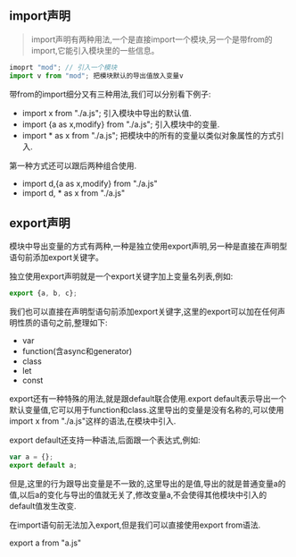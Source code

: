 ## import声明

> import声明有两种用法,一个是直接import一个模块,另一个是带from的import,它能引入模块里的一些信息。

```javascript
imoprt "mod"; // 引入一个模块
import v from "mod"; 把模块默认的导出值放入变量v
```

带from的import细分又有三种用法,我们可以分别看下例子:

- import x from "./a.js";   引入模块中导出的默认值.
- import {a as x,modify} from "./a.js";   引入模块中的变量.
- import * as x from "./a.js";   把模块中的所有的变量以类似对象属性的方式引入.

第一种方式还可以跟后两种组合使用.

- import d,{a as x,modify} from "./a.js"
- import d, * as x from "./a.js"



## export声明

模块中导出变量的方式有两种,一种是独立使用export声明,另一种是直接在声明型语句前添加export关键字。

独立使用export声明就是一个export关键字加上变量名列表,例如:

```javascript
export {a, b, c};
```

我们也可以直接在声明型语句前添加export关键字,这里的export可以加在任何声明性质的语句之前,整理如下:

- var
- function(含async和generator)
- class
- let
- const

export还有一种特殊的用法,就是跟default联合使用.export default表示导出一个默认变量值,它可以用于function和class.这里导出的变量是没有名称的,可以使用import x from "./a.js"这样的语法,在模块中引入.

export default还支持一种语法,后面跟一个表达式,例如:

```javascript
var a = {};
export default a;
```

但是,这里的行为跟导出变量是不一致的,这里导出的是值,导出的就是普通变量a的值,以后a的变化与导出的值就无关了,修改变量a,不会使得其他模块中引入的default值发生改变.

在import语句前无法加入export,但是我们可以直接使用export from语法.

export a from "a.js"